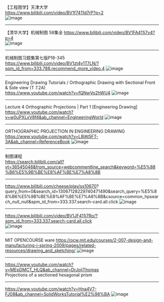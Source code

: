 【工程图学】天津大学   
https://www.bilibili.com/video/BV1f7411d7rP?p=2  
![image](https://github.com/GinChoYen/Anthony/assets/22329486/6c404368-1354-4ee9-8fb1-1eae4fc31280)  

---
【清华大学】机械制图 58集全
https://www.bilibili.com/video/BV1FA411i7v4?p=4  
![image](https://github.com/GinChoYen/Anthony/assets/22329486/27616d4c-3991-4d9e-93d6-4d7985309f1e)

---
机械制图习题集第七版P18-345
https://www.bilibili.com/video/BV1zt4y1T7LN/?spm_id_from=333.788.recommend_more_video.4 
![image](https://github.com/GinChoYen/Anthony/assets/22329486/e4d465c8-a322-4a97-9dfd-6a6e3b00d4f5)  

---
Engineering Drawing Tutorials / Orthographic Drawing with Sectional Front & Side view (T 7.2A)  
https://www.youtube.com/watch?v=fQNwVo2hWU4
![image](https://github.com/GinChoYen/Anthony/assets/22329486/7e31436d-c3c9-46aa-9996-53b0cf91abf3)

---
Lecture 4 Orthographic Projections | Part 1 [Engineering Drawing]  
https://www.youtube.com/watch?v=w0uPXLxV8f4&ab_channel=EngineeringWorld
![image](https://github.com/GinChoYen/Anthony/assets/22329486/03eb2305-4696-43b2-83fe-2cf13cc36dc0)

---
ORTHOGRAPHIC PROJECTION IN ENGINEERING DRAWING  
https://www.youtube.com/watch?v=L8lAt5FT-3A&ab_channel=ReferenceBook
![image](https://github.com/GinChoYen/Anthony/assets/22329486/0f820ea8-3e28-4dba-b5ce-73d026a55f62)

---  
制图课程  
https://search.bilibili.com/all?vt=36545048&from_source=webcommentline_search&keyword=%E5%88%B6%E5%9B%BE%E8%AF%BE%E7%A8%8B  

--- 
https://www.bilibili.com/cheese/play/ss10670? 
 query_from=0&search_id=13067128229740471490&search_query=%E5%88%B6%E5%9B%BE%E8%AF%BE%E7%A8%8B&csource=common_hpsearch_null_null&spm_id_from=333.337.search-card.all.click
![image](https://github.com/GinChoYen/Anthony/assets/22329486/6578e9fd-f69c-49a5-b3a9-31ffdbdfec23)


---- 
https://www.bilibili.com/video/BV1JF411i7Ro/?spm_id_from=333.337.search-card.all.click  
![image](https://github.com/GinChoYen/Anthony/assets/22329486/4b8a080d-07c0-4e64-b9dd-e6786d69e390)  

---
MIT OPENCOURSE ware
https://ocw.mit.edu/courses/2-007-design-and-manufacturing-i-spring-2009/pages/related-resources/drawing_and_sketching/
![image](https://github.com/GinChoYen/Anthony/assets/22329486/371bd204-9022-4953-8f07-3073201abc10)

---
https://www.youtube.com/watch?v=MEpDMCT_HLQ&ab_channel=DrJojiThomas  
Projections of a sectioned hexagonal prism

---
https://www.youtube.com/watch?v=Hna4V7-FJ08&ab_channel=SolidWorksTutorial%E2%98%BA
![image](https://github.com/GinChoYen/Anthony/assets/22329486/9c3be3c8-efd0-4c50-8101-622486bc2fe8)  


